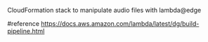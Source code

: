 CloudFormation stack to manipulate audio files with lambda@edge


#reference
https://docs.aws.amazon.com/lambda/latest/dg/build-pipeline.html





